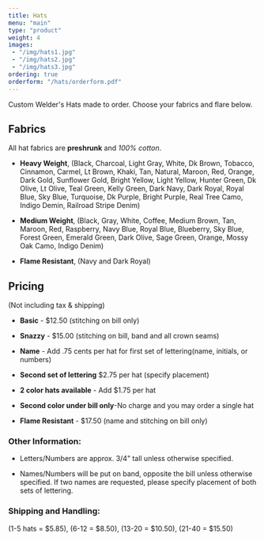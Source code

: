 ```yaml
---
title: Hats
menu: "main"
type: "product"
weight: 4
images:
 - "/img/hats1.jpg"
 - "/img/hats2.jpg"
 - "/img/hats3.jpg"
ordering: true
orderform: "/hats/orderform.pdf"
---
```


Custom Welder's Hats made to order.  Choose your fabrics and flare below.

## Fabrics

All hat fabrics are **preshrunk** and *100% cotton*.

* **Heavy Weight**, (Black, Charcoal, Light Gray, White, Dk Brown, Tobacco, Cinnamon, Carmel, Lt Brown, Khaki, Tan, Natural, Maroon, Red, Orange, Dark Gold, Sunflower Gold, Bright Yellow, Light Yellow, Hunter Green, Dk Olive, Lt Olive, Teal Green, Kelly Green, Dark Navy, Dark Royal, Royal Blue, Sky Blue, Turquoise, Dk Purple, Bright Purple, Real Tree Camo, Indigo Demin, Railroad Stripe Denim)

* **Medium Weight**, (Black, Gray, White, Coffee, Medium Brown, Tan, Maroon, Red, Raspberry, Navy Blue, Royal Blue, Blueberry, Sky Blue, Forest Green, Emerald Green, Dark Olive, Sage Green, Orange, Mossy Oak Camo, Indigo Denim)

* **Flame Resistant**, (Navy and Dark Royal)

## Pricing

(Not including tax & shipping)

* **Basic** - $12.50 (stitching on bill only)

* **Snazzy** - $15.00 (stitching on bill, band and all crown seams)

* **Name** - Add .75 cents per hat for first set of lettering(name, initials, or numbers)

* **Second set of lettering** $2.75 per hat (specify placement)

* **2 color hats available** - Add $1.75 per hat

* **Second color under bill only**-No charge and you may order a single hat

* **Flame Resistant** - $17.50 (name and stitching on bill only)

### Other Information:

* Letters/Numbers are approx. 3/4" tall unless otherwise specified.

* Names/Numbers will be put on band, opposite the bill unless otherwise
  specified.  If two names are requested, please specify placement of both sets
  of lettering.

### Shipping and Handling:

(1-5 hats = $5.85), (6-12 = $8.50), (13-20 = $10.50), (21-40 = $15.50)


